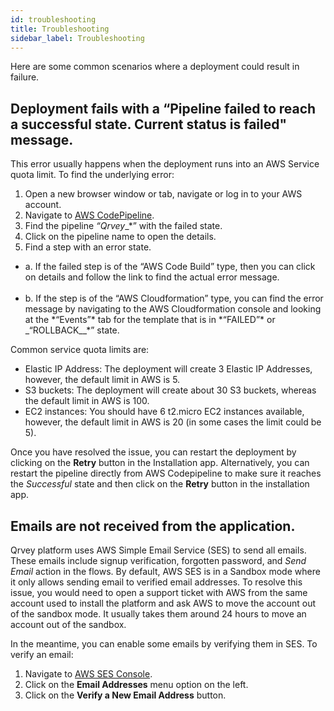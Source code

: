 ```yaml
---
id: troubleshooting
title: Troubleshooting
sidebar_label: Troubleshooting
---
```


Here are some common scenarios where a deployment could result in failure.

<h2 style={{color: '#a9a9a9'}}>Deployment fails with a “Pipeline failed to reach a successful state. Current status is failed" message. </h2>

This error usually happens when the deployment runs into an AWS Service quota limit. To find the underlying error:
1. Open a new browser window or tab, navigate or log in to your AWS account.
2. Navigate to <a href="https://console.aws.amazon.com/codesuite/codepipeline/pipelines?region=us-east-1" target="_blank">AWS CodePipeline</a>.
3. Find the pipeline _“Qrvey__*” with the failed state. 
4. Click on the pipeline name to open the details.
5. Find a step with an error state. 
<ul style={{listStyle: 'none', marginLeft: '20px'}}>
<li>  a. If the failed step is of the “AWS Code Build” type, then you can click on details and follow the link to find the actual error message. </li>
<br/>
<li>  b. If the step is of the “AWS Cloudformation” type, you can find the error message by navigating to the AWS Cloudformation console and looking at the *“Events”* tab for the template that is in *“FAILED”* or _“ROLLBACK__*” state. </li> </ul>


Common service quota limits are:
* Elastic IP Address: The deployment will create 3 Elastic IP Addresses, however, the default limit in AWS is 5.
* S3 buckets: The deployment will create about 30 S3 buckets, whereas the default limit in AWS is 100.
* EC2 instances: You should have 6 t2.micro EC2 instances available, however, the default limit in AWS is 20 (in some cases the limit could be 5).

Once you have resolved the issue, you can restart the deployment by clicking on the **Retry** button in the Installation app. Alternatively, you can restart the pipeline directly from AWS Codepipeline to make sure it reaches the *Successful* state and then click on the **Retry** button in the installation app.



<h2 style={{color: '#a9a9a9'}}>Emails are not received from the application.
 </h2>

Qrvey platform uses AWS Simple Email Service (SES) to send all emails. These emails include signup verification, forgotten password, and *Send Email* action in the flows. By default, AWS SES is in a Sandbox mode where it only allows sending email to verified email addresses. To resolve this issue, you would need to open a support ticket with AWS from the same account used to install the platform and ask AWS to move the account out of the sandbox mode. It usually takes them around 24 hours to move an account out of the sandbox.

In the meantime, you can enable some emails by verifying them in SES. To verify an email:
1. Navigate to <a href="https://console.aws.amazon.com/ses/home?region=us-east-1#">AWS SES Console</a>.
2. Click on the **Email Addresses** menu option on the left.
3. Click on the **Verify a New Email Address** button.

